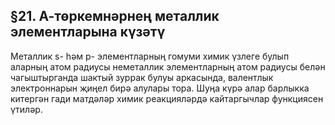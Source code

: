 ## §21. А-төркемнәрнең металлик элементларына күзәтү

Металлик s- һәм р- элементларның гомуми химик үзлеге булып аларның атом радиусы неметаллик элементларның атом радиусы белән чагыштырганда шактый зуррак булуы аркасында, валентлык электроннарын җиңел бирә алулары тора. Шуңа күрә алар барлыкка китергән гади матдәләр химик реакцияләрдә кайтаргычлар функциясен үтиләр.